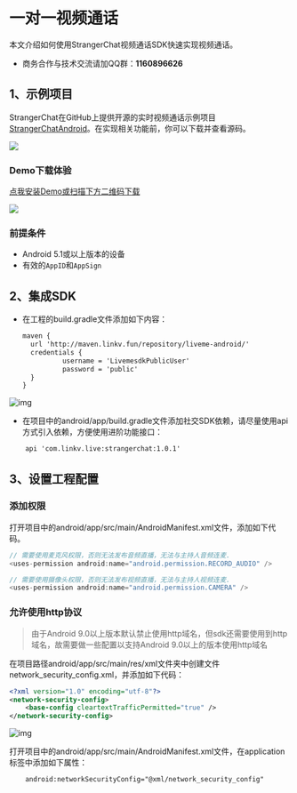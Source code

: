 # 一对一视频通话

本文介绍如何使用StrangerChat视频通话SDK快速实现视频通话。 
* 商务合作与技术交流请加QQ群：**1160896626**

## 1、示例项目

StrangerChat在GitHub上提供开源的实时视频通话示例项目[StrangerChatAndroid](https://github.com/linkvxiaohong/StrangerChatAndroid)。在实现相关功能前，你可以下载并查看源码。

![](https://github.com/linkv-io/StrangerChat/blob/master/Snapshot/StrangerChat.gif?raw=true)




### Demo下载体验

[点我安装Demo或扫描下方二维码下载](https://www.pgyer.com/zDgs)

![](https://www.pgyer.com/app/qrcode/zDgs)

### 前提条件

*  Android 5.1或以上版本的设备
* 有效的`AppID`和`AppSign`

## <a name='2'></a>2、集成SDK

* 在工程的build.gradle文件添加如下内容：

  ```xml
  maven {
    url 'http://maven.linkv.fun/repository/liveme-android/'
    credentials {
            username = 'LivemesdkPublicUser'
            password = 'public'
    }
  }
  ```


![img](https://raw.githubusercontent.com/linkvxiaohong/StrangerChatAndroid/outer/images/image-maven-config.png)

* 在项目中的android/app/build.gradle文件添加社交SDK依赖，请尽量使用api方式引入依赖，方便使用进阶功能接口：
```xml
    api 'com.linkv.live:strangerchat:1.0.1'
```

  

## 3、设置工程配置

### 添加权限

打开项目中的android/app/src/main/AndroidManifest.xml文件，添加如下代码。

```java
// 需要使用麦克风权限，否则无法发布音频直播，无法与主持人音频连麦.
<uses-permission android:name="android.permission.RECORD_AUDIO" />

// 需要使用摄像头权限，否则无法发布视频直播，无法与主持人视频连麦.
<uses-permission android:name="android.permission.CAMERA" />
```

### 允许使用http协议

> 由于Android 9.0以上版本默认禁止使用http域名，但sdk还需要使用到http域名，故需要做一些配置以支持Android 9.0以上的版本使用http域名

在项目路径android/app/src/main/res/xml文件夹中创建文件network_security_config.xml，并添加如下代码：

```xml
<?xml version="1.0" encoding="utf-8"?>
<network-security-config>
    <base-config cleartextTrafficPermitted="true" />
</network-security-config>
```

![img](https://raw.githubusercontent.com/linkvxiaohong/StrangerChatAndroid/outer/images/image-http-xml.png)


打开项目中的android/app/src/main/AndroidManifest.xml文件，在application标签中添加如下属性：
```xml
    android:networkSecurityConfig="@xml/network_security_config"
```

